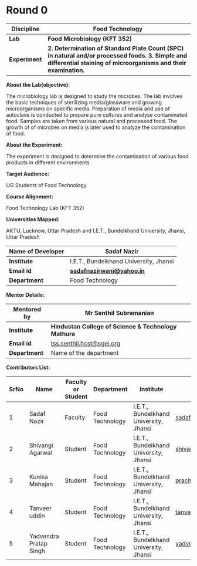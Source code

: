 # Round 0

| **Discipline** | **Food Technology** |
| --- | --- |
| **Lab** | **Food Microbiology (KFT 352)** |
| **Experiment** | **2. Determination of Standard Plate Count (SPC) in natural and/or processed foods.**  **3. Simple and differential staining of microorganisms and their examination.** |

**About the Lab(objective):**

The microbiology lab is designed to study the microbes. The lab involves the basic techniques of sterilizing media/glassware and growing microorganisms on specific media. Preparation of media and use of autoclave is conducted to prepare pure cultures and analyse contaminated food. Samples are taken from various natural and processed food. The growth of of microbes on media is later used to analyze the contamination of food.

**About the Experiment:**

The experiment is designed to determine the contamination of various food products in different environments

**Target Audience:**

UG Students of Food Technology

**Course Alignment:**

Food Technology Lab (KFT 352)

**Universities Mapped:**

AKTU, Lucknow, Uttar Pradesh and I.E.T., Bundelkhand University, Jhansi, Uttar Pradesh

| **Name of Developer** | **Sadaf Nazir** |
| --- | --- |
| **Institute** | I.E.T., Bundelkhand University, Jhansi |
| **Email id** | [**sadafnazirwani@yahoo.in**](mailto:sadafnazirwani@yahoo.in) |
| **Department** | Food Technology |


**Mentor Details:**

| **Mentored by** | **Mr Senthil Subramanian** |
| --- | --- |
| **Institute** | **Hindustan College of Science & Technology Mathura** |
| **Email id** | [tss.senthil.hcst@sgei.org](mailto:tss.senthil.hcst@sgei.org) |
| **Department** | Name of the department |

**Contributors List:**

| **SrNo** | **Name** | **Faculty or Student** | **Department** | **Institute** | **Email id** |
| --- | --- | --- | --- | --- | --- |
| 1 | Sadaf Nazir | Faculty | Food Technology | I.E.T., Bundelkhand University, Jhansi | sadafnazirwani@yahoo.in |
| 2 | Shivangi Agarwal | Student | Food Technology | I.E.T., Bundelkhand University, Jhansi | shivangishivi2899@gmail.com |
| 3 | Kunika Mahajan | Student | Food Technology | I.E.T., Bundelkhand University, Jhansi | prachimahajan4@gmail.com |
| 4 | Tanveer uddin | Student | Food Technology | I.E.T., Bundelkhand University, Jhansi | tanveeruddini.nizami9@gmail.com |
| 5 | Yadvendra Pratap Singh | Student | Food Technology | I.E.T., Bundelkhand University, Jhansi | yadvendra11ps@gmail.com |
